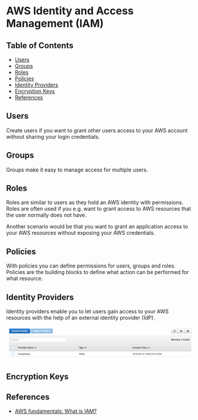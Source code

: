 # AWS Identity and Access Management (IAM)


## Table of Contents
<!-- START doctoc generated TOC please keep comment here to allow auto update -->
<!-- DON'T EDIT THIS SECTION, INSTEAD RE-RUN doctoc TO UPDATE -->


- [Users](#users)
- [Groups](#groups)
- [Roles](#roles)
- [Policies](#policies)
- [Identity Providers](#identity-providers)
- [Encryption Keys](#encryption-keys)
- [References](#references)

<!-- END doctoc generated TOC please keep comment here to allow auto update -->


## Users

Create users if you want to grant other users access to your AWS account without sharing your login credentials.

## Groups

Groups make it easy to manage access for multiple users.

## Roles

Roles are similar to users as they hold an AWS identity with permissions.
Roles are often used if you e.g. want to grant access to AWS resources that the user normally does not have.

Another scenario would be that you want to grant an application access to your AWS resources without exposing your AWS credentials.

## Policies

With policies you can define permissions for users, groups and roles.
Policies are the building blocks to define what action can be performed for what resource.

## Identity Providers

Identity providers enable you to let users gain access to your AWS resources with the help of an external identity provider (IdP).

<div align="center"><img src="assets/identity-providers.png" width="900"></div>

## Encryption Keys


## References

- [AWS fundamentals: What is IAM?](https://medium.com/@pmuens/aws-fundamentals-what-is-iam-b57f2fb88f66)
